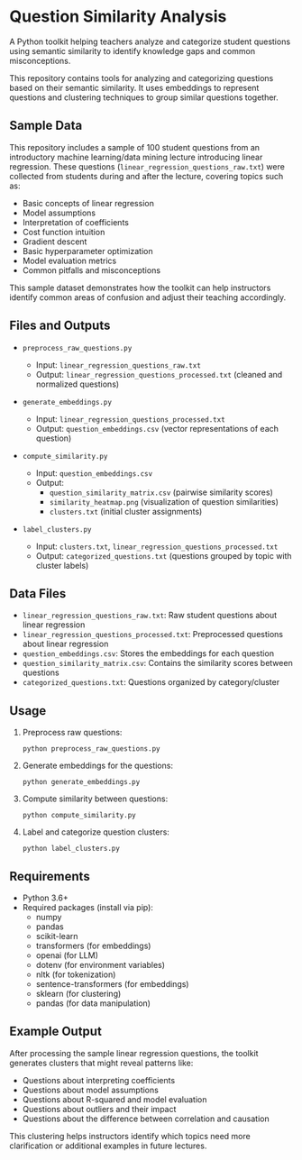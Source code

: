 # Question Similarity Analysis

A Python toolkit helping teachers analyze and categorize student questions using semantic similarity to identify knowledge gaps and common misconceptions.

This repository contains tools for analyzing and categorizing questions based on their semantic similarity. It uses embeddings to represent questions and clustering techniques to group similar questions together.

## Sample Data

This repository includes a sample of 100 student questions from an introductory machine learning/data mining lecture introducing linear regression. These questions (`linear_regression_questions_raw.txt`) were collected from students during and after the lecture, covering topics such as:

- Basic concepts of linear regression
- Model assumptions
- Interpretation of coefficients
- Cost function intuition
- Gradient descent
- Basic hyperparameter optimization
- Model evaluation metrics
- Common pitfalls and misconceptions

This sample dataset demonstrates how the toolkit can help instructors identify common areas of confusion and adjust their teaching accordingly.

## Files and Outputs

- `preprocess_raw_questions.py`

  - Input: `linear_regression_questions_raw.txt`
  - Output: `linear_regression_questions_processed.txt` (cleaned and normalized questions)

- `generate_embeddings.py`

  - Input: `linear_regression_questions_processed.txt`
  - Output: `question_embeddings.csv` (vector representations of each question)

- `compute_similarity.py`

  - Input: `question_embeddings.csv`
  - Output:
    - `question_similarity_matrix.csv` (pairwise similarity scores)
    - `similarity_heatmap.png` (visualization of question similarities)
    - `clusters.txt` (initial cluster assignments)

- `label_clusters.py`
  - Input: `clusters.txt`, `linear_regression_questions_processed.txt`
  - Output: `categorized_questions.txt` (questions grouped by topic with cluster labels)

## Data Files

- `linear_regression_questions_raw.txt`: Raw student questions about linear regression
- `linear_regression_questions_processed.txt`: Preprocessed questions about linear regression
- `question_embeddings.csv`: Stores the embeddings for each question
- `question_similarity_matrix.csv`: Contains the similarity scores between questions
- `categorized_questions.txt`: Questions organized by category/cluster

## Usage

1. Preprocess raw questions:

   ```
   python preprocess_raw_questions.py
   ```

2. Generate embeddings for the questions:

   ```
   python generate_embeddings.py
   ```

3. Compute similarity between questions:

   ```
   python compute_similarity.py
   ```

4. Label and categorize question clusters:
   ```
   python label_clusters.py
   ```

## Requirements

- Python 3.6+
- Required packages (install via pip):
  - numpy
  - pandas
  - scikit-learn
  - transformers (for embeddings)
  - openai (for LLM)
  - dotenv (for environment variables)
  - nltk (for tokenization)
  - sentence-transformers (for embeddings)
  - sklearn (for clustering)
  - pandas (for data manipulation)

## Example Output

After processing the sample linear regression questions, the toolkit generates clusters that might reveal patterns like:

- Questions about interpreting coefficients
- Questions about model assumptions
- Questions about R-squared and model evaluation
- Questions about outliers and their impact
- Questions about the difference between correlation and causation

This clustering helps instructors identify which topics need more clarification or additional examples in future lectures.
